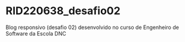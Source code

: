 # RID220638_desafio02
Blog responsivo (desafio 02) desenvolvido no curso de Engenheiro de Software da Escola DNC
